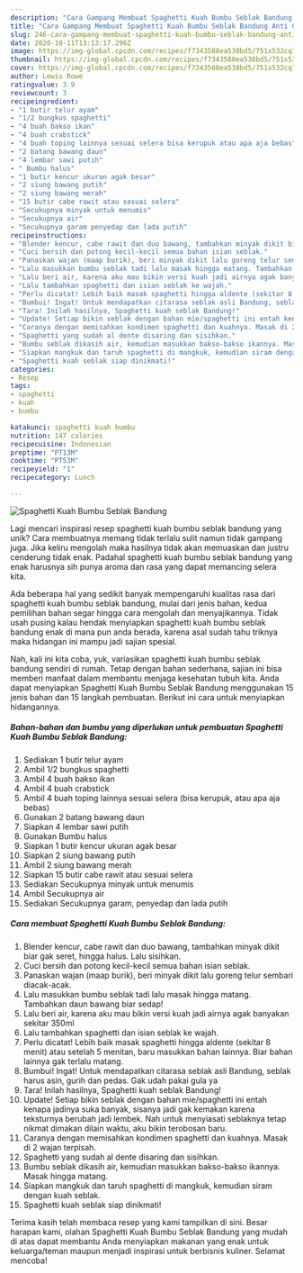```yaml
---
description: "Cara Gampang Membuat Spaghetti Kuah Bumbu Seblak Bandung Anti Gagal"
title: "Cara Gampang Membuat Spaghetti Kuah Bumbu Seblak Bandung Anti Gagal"
slug: 246-cara-gampang-membuat-spaghetti-kuah-bumbu-seblak-bandung-anti-gagal
date: 2020-10-11T13:13:17.296Z
image: https://img-global.cpcdn.com/recipes/f7343588ea538bd5/751x532cq70/spaghetti-kuah-bumbu-seblak-bandung-foto-resep-utama.jpg
thumbnail: https://img-global.cpcdn.com/recipes/f7343588ea538bd5/751x532cq70/spaghetti-kuah-bumbu-seblak-bandung-foto-resep-utama.jpg
cover: https://img-global.cpcdn.com/recipes/f7343588ea538bd5/751x532cq70/spaghetti-kuah-bumbu-seblak-bandung-foto-resep-utama.jpg
author: Lewis Rowe
ratingvalue: 3.9
reviewcount: 3
recipeingredient:
- "1 butir telur ayam"
- "1/2 bungkus spaghetti"
- "4 buah bakso ikan"
- "4 buah crabstick"
- "4 buah toping lainnya sesuai selera bisa kerupuk atau apa aja bebas"
- "2 batang bawang daun"
- "4 lembar sawi putih"
- " Bumbu halus"
- "1 butir kencur ukuran agak besar"
- "2 siung bawang putih"
- "2 siung bawang merah"
- "15 butir cabe rawit atau sesuai selera"
- "Secukupnya minyak untuk menumis"
- "Secukupnya air"
- "Secukupnya garam penyedap dan lada putih"
recipeinstructions:
- "Blender kencur, cabe rawit dan duo bawang, tambahkan minyak dikit biar gak seret, hingga halus. Lalu sisihkan."
- "Cuci bersih dan potong kecil-kecil semua bahan isian seblak."
- "Panaskan wajan (maap burik), beri minyak dikit lalu goreng telur sembari diacak-acak."
- "Lalu masukkan bumbu seblak tadi lalu masak hingga matang. Tambahkan daun bawang biar sedap!"
- "Lalu beri air, karena aku mau bikin versi kuah jadi airnya agak banyakan sekitar 350ml"
- "Lalu tambahkan spaghetti dan isian seblak ke wajah."
- "Perlu dicatat! Lebih baik masak spaghetti hingga aldente (sekitar 8 menit) atau setelah 5 menitan, baru masukkan bahan lainnya. Biar bahan lainnya gak terlalu matang."
- "Bumbui! Ingat! Untuk mendapatkan citarasa seblak asli Bandung, seblak harus asin, gurih dan pedas. Gak udah pakai gula ya"
- "Tara! Inilah hasilnya, Spaghetti kuah seblak Bandung!"
- "Update! Setiap bikin seblak dengan bahan mie/spaghetti ini entah kenapa jadinya suka banyak, sisanya jadi gak kemakan karena teksturnya berubah jadi lembek. Nah untuk menyiasati seblaknya tetap nikmat dimakan dilain waktu, aku bikin terobosan baru."
- "Caranya dengan memisahkan kondimen spaghetti dan kuahnya. Masak di 2 wajan terpisah."
- "Spaghetti yang sudah al dente disaring dan sisihkan."
- "Bumbu seblak dikasih air, kemudian masukkan bakso-bakso ikannya. Masak hingga matang."
- "Siapkan mangkuk dan taruh spaghetti di mangkuk, kemudian siram dengan kuah seblak."
- "Spaghetti kuah seblak siap dinikmati!"
categories:
- Resep
tags:
- spaghetti
- kuah
- bumbu

katakunci: spaghetti kuah bumbu 
nutrition: 147 calories
recipecuisine: Indonesian
preptime: "PT13M"
cooktime: "PT53M"
recipeyield: "1"
recipecategory: Lunch

---
```



![Spaghetti Kuah Bumbu Seblak Bandung](https://img-global.cpcdn.com/recipes/f7343588ea538bd5/751x532cq70/spaghetti-kuah-bumbu-seblak-bandung-foto-resep-utama.jpg)

Lagi mencari inspirasi resep spaghetti kuah bumbu seblak bandung yang unik? Cara membuatnya memang tidak terlalu sulit namun tidak gampang juga. Jika keliru mengolah maka hasilnya tidak akan memuaskan dan justru cenderung tidak enak. Padahal spaghetti kuah bumbu seblak bandung yang enak harusnya sih punya aroma dan rasa yang dapat memancing selera kita.



Ada beberapa hal yang sedikit banyak mempengaruhi kualitas rasa dari spaghetti kuah bumbu seblak bandung, mulai dari jenis bahan, kedua pemilihan bahan segar hingga cara mengolah dan menyajikannya. Tidak usah pusing kalau hendak menyiapkan spaghetti kuah bumbu seblak bandung enak di mana pun anda berada, karena asal sudah tahu triknya maka hidangan ini mampu jadi sajian spesial.


Nah, kali ini kita coba, yuk, variasikan spaghetti kuah bumbu seblak bandung sendiri di rumah. Tetap dengan bahan sederhana, sajian ini bisa memberi manfaat dalam membantu menjaga kesehatan tubuh kita. Anda dapat menyiapkan Spaghetti Kuah Bumbu Seblak Bandung menggunakan 15 jenis bahan dan 15 langkah pembuatan. Berikut ini cara untuk menyiapkan hidangannya.

<!--inarticleads1-->

##### Bahan-bahan dan bumbu yang diperlukan untuk pembuatan Spaghetti Kuah Bumbu Seblak Bandung:

1. Sediakan 1 butir telur ayam
1. Ambil 1/2 bungkus spaghetti
1. Ambil 4 buah bakso ikan
1. Ambil 4 buah crabstick
1. Ambil 4 buah toping lainnya sesuai selera (bisa kerupuk, atau apa aja bebas)
1. Gunakan 2 batang bawang daun
1. Siapkan 4 lembar sawi putih
1. Gunakan  Bumbu halus
1. Siapkan 1 butir kencur ukuran agak besar
1. Siapkan 2 siung bawang putih
1. Ambil 2 siung bawang merah
1. Siapkan 15 butir cabe rawit atau sesuai selera
1. Sediakan Secukupnya minyak untuk menumis
1. Ambil Secukupnya air
1. Sediakan Secukupnya garam, penyedap dan lada putih




<!--inarticleads2-->

##### Cara membuat Spaghetti Kuah Bumbu Seblak Bandung:

1. Blender kencur, cabe rawit dan duo bawang, tambahkan minyak dikit biar gak seret, hingga halus. Lalu sisihkan.
1. Cuci bersih dan potong kecil-kecil semua bahan isian seblak.
1. Panaskan wajan (maap burik), beri minyak dikit lalu goreng telur sembari diacak-acak.
1. Lalu masukkan bumbu seblak tadi lalu masak hingga matang. Tambahkan daun bawang biar sedap!
1. Lalu beri air, karena aku mau bikin versi kuah jadi airnya agak banyakan sekitar 350ml
1. Lalu tambahkan spaghetti dan isian seblak ke wajah.
1. Perlu dicatat! Lebih baik masak spaghetti hingga aldente (sekitar 8 menit) atau setelah 5 menitan, baru masukkan bahan lainnya. Biar bahan lainnya gak terlalu matang.
1. Bumbui! Ingat! Untuk mendapatkan citarasa seblak asli Bandung, seblak harus asin, gurih dan pedas. Gak udah pakai gula ya
1. Tara! Inilah hasilnya, Spaghetti kuah seblak Bandung!
1. Update! Setiap bikin seblak dengan bahan mie/spaghetti ini entah kenapa jadinya suka banyak, sisanya jadi gak kemakan karena teksturnya berubah jadi lembek. Nah untuk menyiasati seblaknya tetap nikmat dimakan dilain waktu, aku bikin terobosan baru.
1. Caranya dengan memisahkan kondimen spaghetti dan kuahnya. Masak di 2 wajan terpisah.
1. Spaghetti yang sudah al dente disaring dan sisihkan.
1. Bumbu seblak dikasih air, kemudian masukkan bakso-bakso ikannya. Masak hingga matang.
1. Siapkan mangkuk dan taruh spaghetti di mangkuk, kemudian siram dengan kuah seblak.
1. Spaghetti kuah seblak siap dinikmati!




Terima kasih telah membaca resep yang kami tampilkan di sini. Besar harapan kami, olahan Spaghetti Kuah Bumbu Seblak Bandung yang mudah di atas dapat membantu Anda menyiapkan makanan yang enak untuk keluarga/teman maupun menjadi inspirasi untuk berbisnis kuliner. Selamat mencoba!
